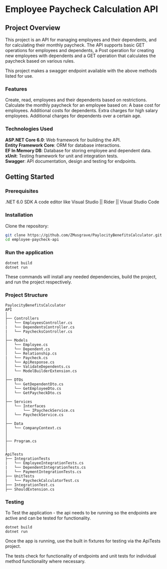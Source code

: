 # Employee Paycheck Calculation API

## Project Overview
This project is an API for managing employees and their dependents, and for calculating their monthly paycheck. The API supports basic GET operations for employees and dependents, a Post operation for creating new employees with dependents and a GET operation that calculates the paycheck based on various rules.

This project makes a swagger endpoint available with the above methods listed for use. 

### Features

Create, read, employees and their dependents based on restrictions.
Calculate the monthly paycheck for an employee based on:
A base cost for employees.
Additional costs for dependents.
Extra charges for high salary employees.
Additional charges for dependents over a certain age.

### Technologies Used

**ASP.NET Core 6.0**: Web framework for building the API.  
**Entity Framework Core**: ORM for database interactions.  
**EF In Memory DB**: Database for storing employee and dependent data.  
**xUnit**: Testing framework for unit and integration tests.  
**Swagger**: API documentation, design and testing for endpoints.  

## Getting Started

### Prerequisites

.NET 6.0 SDK 
A code editor like Visual Studio || Rider || Visual Studio Code

### Installation

Clone the repository:

```bash
git clone https://github.com/ZMusgrave/PaylocityBenefitsCalculator.git
cd employee-paycheck-api
```

### Run the application

```console
dotnet build
dotnet run
```

These commands will install any needed dependencies, build the project, and run
the project respectively.

### Project Structure

```
PaylocityBenefitsCalculator
API
│
├── Controllers
│   └── EmployeesController.cs
|   └── DependentsController.cs
|   └── PaychecksController.cs
│
├── Models
│   └── Employee.cs
│   └── Dependent.cs
│   └── Relationship.cs
|   └── Paycheck.cs
│   └── ApiResponse.cs
│   └── ValidateDependents.cs
│   └── ModelBuilderExtension.cs
│
├── DTOs
│   └── GetDependentDto.cs
│   └── GetEmployeeDto.cs
│   └── GetPaycheckDto.cs
│
├── Services
│   └── Interfaces
│       └── IPaycheckService.cs
│   └── PaycheckService.cs
│
├── Data
│   └── CompanyContext.cs
│
│
├── Program.cs
│
│
ApiTests
├── IntegrationTests
|   └── EmployeeIntegrationTests.cs
|   └── DependentIntegrationTests.cs
|   └── PaymentIntegrationTests.cs
├── UnitTests
|   └── PaycheckCalculatorTest.cs
├── IntegrationTest.cs
├── ShouldExtension.cs
```

### Testing

To Test the application - the api needs to be running so the endpoints are active and can be tested for functionality.

```console
dotnet build
dotnet run
```

Once the app is running, use the built in fixtures for testing via the ApiTests project. 

The tests check for functionality of endpoints and unit tests for individual method functionality where necessary. 




